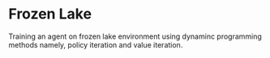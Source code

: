 # Frozen Lake

Training an agent on frozen lake environment using dynaminc programming methods namely, policy iteration and value iteration.
